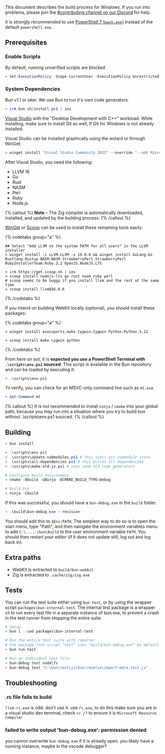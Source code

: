 This document describes the build process for Windows. If you run into problems, please join the [#contributing channel on our Discord](http://bun.sh/discord) for help.

It is strongly recommended to use [PowerShell 7 (`pwsh.exe`)](https://learn.microsoft.com/en-us/powershell/scripting/install/installing-powershell-on-windows?view=powershell-7.4) instead of the default `powershell.exe`.

## Prerequisites

<!--
{% details summary="Extra notes for Bun Core Team Members" %}

Here are the extra steps I ran on my fresh windows machine (some of these are a little opiniated)

- Change user to a local account (set username to `window` and 'bun!')
- Set Windows Terminal as default terminal
- Install latest version of Powershell
- Display scale to 100%
- Remove McAfee and enable Windows Defender (default antivirus, does not nag you)
- Install Software
  - OpenSSH server (run these in an elevated terminal)
    - `Add-WindowsCapability -Online -Name OpenSSH.Client~~~~0.0.1.0`
    - `Add-WindowsCapability -Online -Name OpenSSH.Server~~~~0.0.1.0`
    - `Start-Service sshd`
    - `Set-Service -Name sshd -StartupType 'Automatic'`
    - `New-ItemProperty -Path "HKLM:\SOFTWARE\OpenSSH" -Name DefaultShell -Value "C:\Program Files\PowerShell\7\pwsh.exe" -PropertyType String -Force`
    - Configure in `C:\ProgramData\ssh`
    - Add ssh keys (in ProgramData because it is an admin account)
  - Tailscale (login with GitHub so it joins the team tailnet)
  - Visual Studio Code
- Configure `git`
  - `git config user.name "your name"`
  - `git config user.email "your@email"`
- Disable sleep mode and the lid switch by going to "Power Options" and configuring everything there.

I recommend using VSCode through SSH instead of Tunnels or the Tailscale extension, it seems to be more reliable.

{% /details %} -->

### Enable Scripts

By default, running unverified scripts are blocked.

```ps1
> Set-ExecutionPolicy -Scope CurrentUser -ExecutionPolicy Unrestricted
```

### System Dependencies

Bun v1.1 or later. We use Bun to run it's own code generators.

```ps1
> irm bun.sh/install.ps1 | iex
```

[Visual Studio](https://visualstudio.microsoft.com) with the "Desktop Development with C++" workload. While installing, make sure to install Git as well, if Git for Windows is not already installed.

Visual Studio can be installed graphically using the wizard or through WinGet:

```ps1
> winget install "Visual Studio Community 2022" --override "--add Microsoft.VisualStudio.Workload.NativeDesktop Microsoft.VisualStudio.Component.Git " -s msstore
```

After Visual Studio, you need the following:

- LLVM 16
- Go
- Rust
- NASM
- Perl
- Ruby
- Node.js

{% callout %}
**Note** – The Zig compiler is automatically downloaded, installed, and updated by the building process.
{% /callout %}

[WinGet](https://learn.microsoft.com/windows/package-manager/winget) or [Scoop](https://scoop.sh) can be used to install these remaining tools easily:

{% codetabs group="a" %}

```ps1#WinGet
## Select "Add LLVM to the system PATH for all users" in the LLVM installer
> winget install -i LLVM.LLVM -v 16.0.6 && winget install GoLang.Go Rustlang.Rustup NASM.NASM StrawberryPerl.StrawberryPerl RubyInstallerTeam.Ruby.3.2 OpenJS.NodeJS.LTS
```

```ps1#Scoop
> irm https://get.scoop.sh | iex
> scoop install nodejs-lts go rust nasm ruby perl
# scoop seems to be buggy if you install llvm and the rest at the same time
> scoop install llvm@16.0.6
```

{% /codetabs %}

If you intend on building WebKit locally (optional), you should install these packages:

{% codetabs group="a" %}

```ps1#WinGet
> winget install ezwinports.make Cygwin.Cygwin Python.Python.3.12
```

```ps1#Scoop
> scoop install make cygwin python
```

{% /codetabs %}

From here on out, it is **expected you use a PowerShell Terminal with `.\scripts\env.ps1` sourced**. This script is available in the Bun repository and can be loaded by executing it:

```ps1
> .\scripts\env.ps1
```

To verify, you can check for an MSVC-only command line such as `mt.exe`

```ps1
> Get-Command mt
```

{% callout %}
It is not recommended to install `ninja` / `cmake` into your global path, because you may run into a situation where you try to build bun without .\scripts\env.ps1 sourced.
{% /callout %}

## Building

```ps1
> bun install

> .\scripts\env.ps1
> .\scripts\update-submodules.ps1 # this syncs git submodule state
> .\scripts\all-dependencies.ps1 # this builds all dependencies
> .\scripts\make-old-js.ps1 # runs some old code generators

# Configure build environment
> cmake -Bbuild -GNinja -DCMAKE_BUILD_TYPE=Debug

# Build bun
> ninja -Cbuild
```

If this was successful, you should have a `bun-debug.exe` in the `build` folder.

```ps1
> .\build\bun-debug.exe --revision
```

You should add this to `$Env:PATH`. The simplest way to do so is to open the start menu, type "Path", and then navigate the environment variables menu to add `C:\.....\bun\build` to the user environment variable `PATH`. You should then restart your editor (if it does not update still, log out and log back in).

## Extra paths

- WebKit is extracted to `build/bun-webkit`
- Zig is extracted to `.cache/zig/zig.exe`

## Tests

You can run the test suite either using `bun test`, or by using the wrapper script `packages\bun-internal-test`. The internal test package is a wrapper cli to run every test file in a separate instance of bun.exe, to prevent a crash in the test runner from stopping the entire suite.

```ps1
# Setup
> bun i --cwd packages\bun-internal-test

# Run the entire test suite with reporter
# the package.json script "test" uses "build/bun-debug.exe" by default
> bun run test

# Run an individual test file:
> bun-debug test node\fs
> bun-debug test "C:\bun\test\js\bun\resolve\import-meta.test.js"
```

## Troubleshooting

### .rc file fails to build

`llvm-rc.exe` is odd. don't use it. use `rc.exe`, to do this make sure you are in a visual studio dev terminal, check `rc /?` to ensure it is `Microsoft Resource Compiler`

### failed to write output 'bun-debug.exe': permission denied

you cannot overwrite `bun-debug.exe` if it is already open. you likely have a running instance, maybe in the vscode debugger?
